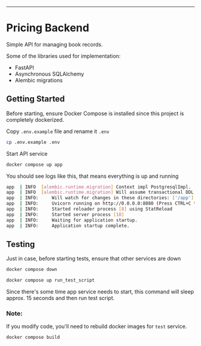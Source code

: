 
---
# Pricing Backend

Simple API for managing book records.

Some of the libraries used for implementation:
- FastAPI
- Asynchronous SQLAlchemy
- Alembic migrations


## Getting Started

Before starting, ensure Docker Compose is installed since this project is completely dockerized.

Copy `.env.example` file and rename it `.env`
```bash
cp .env.example .env
```

Start API service

```bash
docker compose up app
```
You should see logs like this, that means everything is up and running
``` bash
app  | INFO  [alembic.runtime.migration] Context impl PostgresqlImpl.
app  | INFO  [alembic.runtime.migration] Will assume transactional DDL.
app  | INFO:     Will watch for changes in these directories: ['/app']
app  | INFO:     Uvicorn running on http://0.0.0.0:8080 (Press CTRL+C to quit)
app  | INFO:     Started reloader process [8] using StatReload
app  | INFO:     Started server process [10]
app  | INFO:     Waiting for application startup.
app  | INFO:     Application startup complete.
```

## Testing

Just in case, before starting tests, ensure that other services are down
```bash
docker compose down
```

```bash
docker compose up run_test_script
```
Since there's some time app service needs to start, this command will sleep approx. 15 seconds and then run test script.

### Note:
If you modify code, you'll need to rebuild docker images for `test` service.

```bash
docker compose build
```